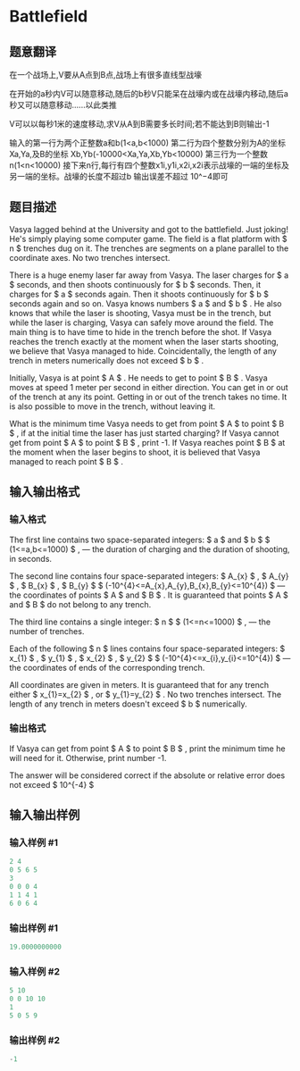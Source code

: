 # Battlefield

## 题意翻译

在一个战场上,V要从A点到B点,战场上有很多直线型战壕

在开始的a秒内V可以随意移动,随后的b秒V只能呆在战壕内或在战壕内移动,随后a秒又可以随意移动......以此类推

V可以以每秒1米的速度移动,求V从A到B需要多长时间;若不能达到B则输出-1

输入的第一行为两个正整数a和b(1<a,b<1000) 第二行为四个整数分别为A的坐标Xa,Ya,及B的坐标 Xb,Yb(-10000<Xa,Ya,Xb,Yb<10000) 第三行为一个整数n(1<n<10000) 接下来n行,每行有四个整数x1i,y1i,x2i,x2i表示战壕的一端的坐标及另一端的坐标。战壕的长度不超过b 输出误差不超过 10^−4即可 

## 题目描述

Vasya lagged behind at the University and got to the battlefield. Just joking! He's simply playing some computer game. The field is a flat platform with $ n $ trenches dug on it. The trenches are segments on a plane parallel to the coordinate axes. No two trenches intersect.

There is a huge enemy laser far away from Vasya. The laser charges for $ a $ seconds, and then shoots continuously for $ b $ seconds. Then, it charges for $ a $ seconds again. Then it shoots continuously for $ b $ seconds again and so on. Vasya knows numbers $ a $ and $ b $ . He also knows that while the laser is shooting, Vasya must be in the trench, but while the laser is charging, Vasya can safely move around the field. The main thing is to have time to hide in the trench before the shot. If Vasya reaches the trench exactly at the moment when the laser starts shooting, we believe that Vasya managed to hide. Coincidentally, the length of any trench in meters numerically does not exceed $ b $ .

Initially, Vasya is at point $ A $ . He needs to get to point $ B $ . Vasya moves at speed 1 meter per second in either direction. You can get in or out of the trench at any its point. Getting in or out of the trench takes no time. It is also possible to move in the trench, without leaving it.

What is the minimum time Vasya needs to get from point $ A $ to point $ B $ , if at the initial time the laser has just started charging? If Vasya cannot get from point $ A $ to point $ B $ , print -1. If Vasya reaches point $ B $ at the moment when the laser begins to shoot, it is believed that Vasya managed to reach point $ B $ .

## 输入输出格式

### 输入格式

The first line contains two space-separated integers: $ a $ and $ b $ $ (1<=a,b<=1000) $ , — the duration of charging and the duration of shooting, in seconds.

The second line contains four space-separated integers: $ A_{x} $ , $ A_{y} $ , $ B_{x} $ , $ B_{y} $ $ (-10^{4}<=A_{x},A_{y},B_{x},B_{y}<=10^{4}) $ — the coordinates of points $ А $ and $ B $ . It is guaranteed that points $ A $ and $ B $ do not belong to any trench.

The third line contains a single integer: $ n $ $ (1<=n<=1000) $ , — the number of trenches.

Each of the following $ n $ lines contains four space-separated integers: $ x_{1} $ , $ y_{1} $ , $ x_{2} $ , $ y_{2} $ $ (-10^{4}<=x_{i},y_{i}<=10^{4}) $ — the coordinates of ends of the corresponding trench.

All coordinates are given in meters. It is guaranteed that for any trench either $ x_{1}=x_{2} $ , or $ y_{1}=y_{2} $ . No two trenches intersect. The length of any trench in meters doesn't exceed $ b $ numerically.

### 输出格式

If Vasya can get from point $ A $ to point $ B $ , print the minimum time he will need for it. Otherwise, print number -1.

The answer will be considered correct if the absolute or relative error does not exceed $ 10^{-4} $

## 输入输出样例

### 输入样例 #1

```cpp
2 4
0 5 6 5
3
0 0 0 4
1 1 4 1
6 0 6 4

```
### 输出样例 #1

```cpp
19.0000000000

```
### 输入样例 #2

```cpp
5 10
0 0 10 10
1
5 0 5 9

```
### 输出样例 #2

```cpp
-1

```
